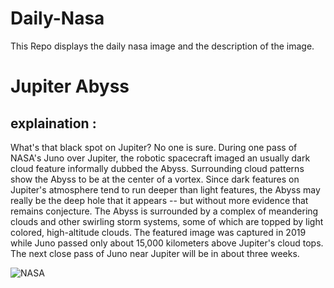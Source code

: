 # Daily-Nasa

This Repo displays the daily nasa image and the description of the image.

<!--NASA-->
# Jupiter Abyss
## explaination :

What's that black spot on Jupiter? No one is sure.  During one pass of NASA's Juno over  Jupiter, the robotic spacecraft imaged an usually dark cloud feature informally dubbed the Abyss. Surrounding cloud patterns show the Abyss to be at the center of a vortex. Since dark features on Jupiter's atmosphere tend to run deeper than light features, the Abyss may really be the deep hole that it appears -- but without more evidence that remains conjecture.  The Abyss is surrounded by a complex of meandering clouds and other swirling storm systems, some of which are topped by light colored, high-altitude clouds.  The featured image was captured in 2019 while Juno passed only about 15,000 kilometers above Jupiter's cloud tops.  The next close pass of Juno near Jupiter will be in about three weeks.

![NASA](https://apod.nasa.gov/apod/image/2411/JupiterAbyss_JunoEichstadt_1080.jpg)
<!--/NASA-->